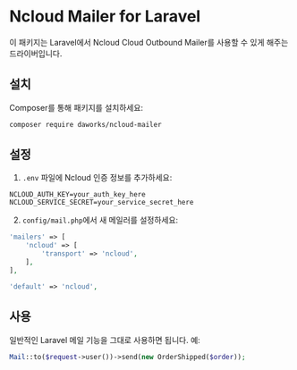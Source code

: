 # Ncloud Mailer for Laravel

이 패키지는 Laravel에서 Ncloud Cloud Outbound Mailer를 사용할 수 있게 해주는 드라이버입니다.

## 설치

Composer를 통해 패키지를 설치하세요:

````bash
composer require daworks/ncloud-mailer
````


## 설정

1. `.env` 파일에 Ncloud 인증 정보를 추가하세요:

```
NCLOUD_AUTH_KEY=your_auth_key_here
NCLOUD_SERVICE_SECRET=your_service_secret_here
```



2. `config/mail.php`에서 새 메일러를 설정하세요:

```php
'mailers' => [
    'ncloud' => [
        'transport' => 'ncloud',
    ],
],

'default' => 'ncloud',
```

## 사용

일반적인 Laravel 메일 기능을 그대로 사용하면 됩니다. 예:

```php
Mail::to($request->user())->send(new OrderShipped($order));
```

